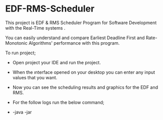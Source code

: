 # EDF-RMS-Scheduler
This project is  EDF &amp; RMS Scheduler Program for Software Development with the Real-Time systems .

You can easily understand and compare Earliest Deadline First and Rate-Monotonic Algorithms' performance with this program.

To run project;
- Open project your IDE and run the project.
- When the ınterface opened on your desktop you can enter any input values that you want.
- Now you can see the scheduling results and graphics for the EDF and RMS.

- For the follow logs run the below command;
- -java -jar
